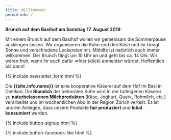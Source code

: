 ```yaml
---
title: Willkommen!
permalink: /
---
```


<div class="alert alert-success" role="alert" data-href="https://forms.gle/7VzJk7RCFF3owr4P7">
  <div style="font-weight:bold;">
  Brunch auf dem Basihof am Samstag 17. August 2019
  </div>

Mit einem Brunch auf dem Basihof wollen wir gemeinsam die Sommerpause ausklingen lassen. Wir organisieren die Kühe und den Käse und ihr bringt Sonne und verschiedene Leckereien mit. Mithilfe ist natürlich auch immer willkommen. Der Brunch fängt um 10 Uhr an und geht bis ca. 14 Uhr. Wir wären froh, wenn ihr euch dafür =>hier (klick) anmelden würdet. Hoffentlich bis dann!
  
   </div>  
   
{% include newsletter_form.html %}


Die **{{site.info.name}}** ist eine kooperative Käserei auf dem
Hof Im Basi in Dietikon. Die **Biomilch** der behornten Kühe wird in der
hofeigenen Käserei zu **naturbelassenen Milchprodukten** (Käse, Joghurt, Quark,
Rohmilch, etc.) verarbeitet und im wöchentlichen Abo in der Region
Zürich verteilt. Es ist uns ein Anliegen, dass unsere Produkte **fair produziert**
und **lokal konsumiert** werden.

{% include button-signup.html %}   

{% include button-facebook-like.html %}


